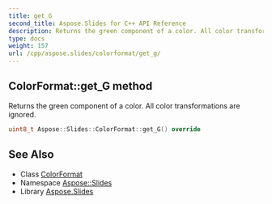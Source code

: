 ```yaml
---
title: get_G
second_title: Aspose.Slides for C++ API Reference
description: Returns the green component of a color. All color transformations are ignored.
type: docs
weight: 157
url: /cpp/aspose.slides/colorformat/get_g/
---
```

## ColorFormat::get_G method


Returns the green component of a color. All color transformations are ignored.

```cpp
uint8_t Aspose::Slides::ColorFormat::get_G() override
```

## See Also

* Class [ColorFormat](../)
* Namespace [Aspose::Slides](../../)
* Library [Aspose.Slides](../../../)
